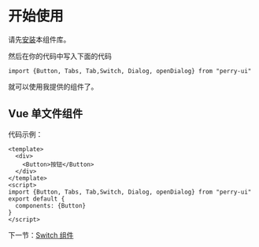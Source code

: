 # 开始使用

请先[安装](#/doc/install)本组件库。

然后在你的代码中写入下面的代码

```
import {Button, Tabs, Tab,Switch, Dialog, openDialog} from "perry-ui"
```

就可以使用我提供的组件了。

## Vue 单文件组件

代码示例：

```
<template>
  <div>
    <Button>按钮</Button>
  </div>
</template>
<script>
import {Button, Tabs, Tab,Switch, Dialog, openDialog} from "perry-ui"
export default {
  components: {Button}
}
</script>
```

下一节：[Switch 组件](#/doc/switch)
